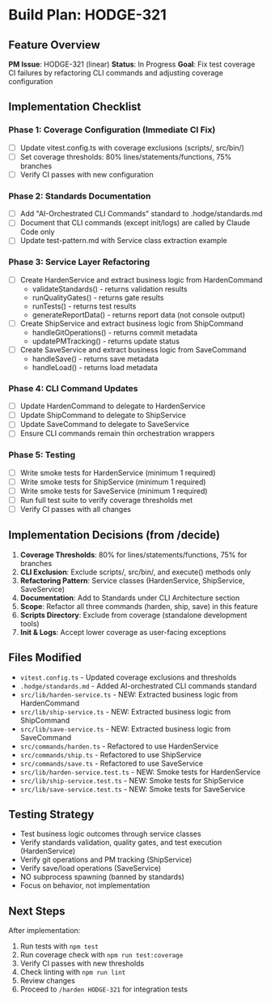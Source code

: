 # Build Plan: HODGE-321

## Feature Overview
**PM Issue**: HODGE-321 (linear)
**Status**: In Progress
**Goal**: Fix test coverage CI failures by refactoring CLI commands and adjusting coverage configuration

## Implementation Checklist

### Phase 1: Coverage Configuration (Immediate CI Fix)
- [ ] Update vitest.config.ts with coverage exclusions (scripts/, src/bin/)
- [ ] Set coverage thresholds: 80% lines/statements/functions, 75% branches
- [ ] Verify CI passes with new configuration

### Phase 2: Standards Documentation
- [ ] Add "AI-Orchestrated CLI Commands" standard to .hodge/standards.md
- [ ] Document that CLI commands (except init/logs) are called by Claude Code only
- [ ] Update test-pattern.md with Service class extraction example

### Phase 3: Service Layer Refactoring
- [ ] Create HardenService and extract business logic from HardenCommand
  - validateStandards() - returns validation results
  - runQualityGates() - returns gate results
  - runTests() - returns test results
  - generateReportData() - returns report data (not console output)
- [ ] Create ShipService and extract business logic from ShipCommand
  - handleGitOperations() - returns commit metadata
  - updatePMTracking() - returns update status
- [ ] Create SaveService and extract business logic from SaveCommand
  - handleSave() - returns save metadata
  - handleLoad() - returns load metadata

### Phase 4: CLI Command Updates
- [ ] Update HardenCommand to delegate to HardenService
- [ ] Update ShipCommand to delegate to ShipService
- [ ] Update SaveCommand to delegate to SaveService
- [ ] Ensure CLI commands remain thin orchestration wrappers

### Phase 5: Testing
- [ ] Write smoke tests for HardenService (minimum 1 required)
- [ ] Write smoke tests for ShipService (minimum 1 required)
- [ ] Write smoke tests for SaveService (minimum 1 required)
- [ ] Run full test suite to verify coverage thresholds met
- [ ] Verify CI passes with all changes

## Implementation Decisions (from /decide)

1. **Coverage Thresholds**: 80% for lines/statements/functions, 75% for branches
2. **CLI Exclusion**: Exclude scripts/, src/bin/, and execute() methods only
3. **Refactoring Pattern**: Service classes (HardenService, ShipService, SaveService)
4. **Documentation**: Add to Standards under CLI Architecture section
5. **Scope**: Refactor all three commands (harden, ship, save) in this feature
6. **Scripts Directory**: Exclude from coverage (standalone development tools)
7. **Init & Logs**: Accept lower coverage as user-facing exceptions

## Files Modified
<!-- Track files as you modify them -->
- `vitest.config.ts` - Updated coverage exclusions and thresholds
- `.hodge/standards.md` - Added AI-orchestrated CLI commands standard
- `src/lib/harden-service.ts` - NEW: Extracted business logic from HardenCommand
- `src/lib/ship-service.ts` - NEW: Extracted business logic from ShipCommand
- `src/lib/save-service.ts` - NEW: Extracted business logic from SaveCommand
- `src/commands/harden.ts` - Refactored to use HardenService
- `src/commands/ship.ts` - Refactored to use ShipService
- `src/commands/save.ts` - Refactored to use SaveService
- `src/lib/harden-service.test.ts` - NEW: Smoke tests for HardenService
- `src/lib/ship-service.test.ts` - NEW: Smoke tests for ShipService
- `src/lib/save-service.test.ts` - NEW: Smoke tests for SaveService

## Testing Strategy
- Test business logic outcomes through service classes
- Verify standards validation, quality gates, and test execution (HardenService)
- Verify git operations and PM tracking (ShipService)
- Verify save/load operations (SaveService)
- NO subprocess spawning (banned by standards)
- Focus on behavior, not implementation

## Next Steps
After implementation:
1. Run tests with `npm test`
2. Run coverage check with `npm run test:coverage`
3. Verify CI passes with new thresholds
4. Check linting with `npm run lint`
5. Review changes
6. Proceed to `/harden HODGE-321` for integration tests
